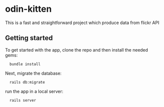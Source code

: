 # odin-kitten
This is a fast and straightforward project which produce data from flickr API
## Getting started
To get started with the app, clone the repo and then install the needed gems:
```
  bundle install
```
Next, migrate the database:
```
  rails db:migrate
```
run the app in a local server:
```
  rails server
```